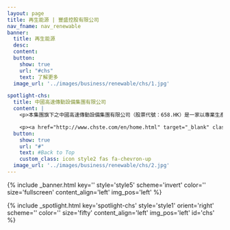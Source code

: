 ```yaml
---
layout: page
title: 再生能源 | 豐盛控股有限公司
nav_fname: nav_renewable
banner:
  title: 再生能源
  desc:
  content:
  button:
    show: true
    url: "#chs"
    text: 了解更多
  image_url: '../images/business/renewable/chs/1.jpg'

spotlight-chs:
  title: 中國高速傳動設備集團有限公司
  content: |
    <p>本集團旗下之中國高速傳動設備集團有限公司（股票代號：658.HK）是一家以專業生產高速重載傳動設備為主的大型企業集團。公司成立於1969年，2007年在香港聯交所上市，迄今已走過近五十個年頭，公司持續發展，已成為涵蓋風力發電、工業裝備、軌道交通、機床等業務領域的全球傳動領域的領導者。</p>

    <p><a href="http://www.chste.com/en/home.html" target="_blank" class="button">前往網站</a></p>
  button:
    show: true
    url: "#"
    text: #Back to Top
    custom_class: icon style2 fas fa-chevron-up
  image_url: '../images/business/renewable/chs/2.jpg'
---
```

<!-- Welcome Banner -->
{% include _banner.html key='' style='style5' scheme='invert' color='' size='fullscreen' content_align='left' img_pos='left' %}

<!-- Properties -->
{% include _spotlight.html key='spotlight-chs' style='style1' orient='right' scheme='' color='' size='fifty' content_align='left' img_pos='left' id='chs' %}
